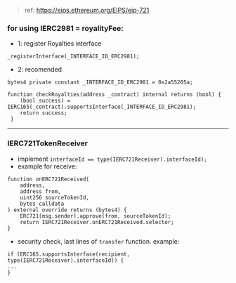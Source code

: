 > ref: https://eips.ethereum.org/EIPS/eip-721

### for using IERC2981 = royalityFee:

- 1: register Royalties interface

`_registerInterface(_INTERFACE_ID_ERC2981);`

- 2: recomended
```solidity
bytes4 private constant _INTERFACE_ID_ERC2981 = 0x2a55205a;

function checkRoyalties(address _contract) internal returns (bool) {
    (bool success) = IERC165(_contract).supportsInterface(_INTERFACE_ID_ERC2981);
    return success;
 }
```
---

### IERC721TokenReceiver 
- implement `interfaceId == type(IERC721Receiver).interfaceId);`
- example for receive:
```solidity
function onERC721Received(
    address,
    address from,
    uint256 sourceTokenId,
    bytes calldata
) external override returns (bytes4) {
    ERC721(msg.sender).approve(from, sourceTokenId);
    return IERC721Receiver.onERC721Received.selector;
}
```
- security check, last lines of `transfer` function. example:
```solidity
if (ERC165.supportsInterface(recipient, type(IERC721Receiver).interfaceId)) {
...
}
```
